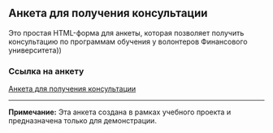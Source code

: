 ## Анкета для получения консультации

Это простая HTML-форма для анкеты, которая позволяет получить консультацию по программам обучения у волонтеров Финансового университета)) 

### Ссылка на анкету

[Анкета для получения консультации](https://care.mirrosha.ru/form/)

---

**Примечание:** Эта анкета создана в рамках учебного проекта и предназначена только для демонстрации.